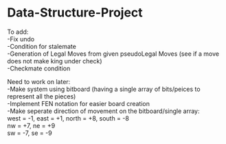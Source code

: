 # Data-Structure-Project
To add:</br>
-Fix undo</br>
-Condition for stalemate</br>
-Generation of Legal Moves from given pseudoLegal Moves (see if a move does not make king under check)</br>
-Checkmate condition</br>

Need to work on later:</br>
-Make system using bitboard (having a single array of bits/peices to represent all the pieces)</br>
-Implement FEN notation for easier board creation</br>
-Make seperate direction of movement on the bitboard/single array:</br>
    west = -1, east = +1, north = +8, south = -8</br>
    nw = +7, ne = +9</br>
    sw = -7, se = -9</br>

